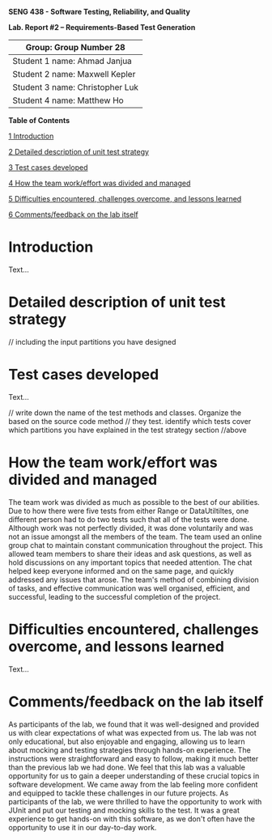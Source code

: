 **SENG 438 - Software Testing, Reliability, and Quality**

**Lab. Report \#2 – Requirements-Based Test Generation**

| Group: Group Number   28  |
|-----------------|
| Student 1 name:   Ahmad Janjua        |   
| Student 2 name:   Maxwell Kepler      |   
| Student 3 name:   Christopher Luk     |   
| Student 4 name:   Matthew Ho          | 

**Table of Contents**

[1 Introduction	](#introduction)

[2 Detailed description of unit test strategy	](#detailed-description-of-unit-test-strategy)

[3 Test cases developed	](#test-cases-developed)

[4 How the team work/effort was divided and managed](#how-the-team-workeffort-was-divided-and-managed)

[5 Difficulties encountered, challenges overcome, and lessons
learned	](#difficulties-encountered-challenges-overcome-and-lessons-learned)

[6 Comments/feedback on the lab itself	](#commentsfeedback-on-the-lab-itself)

# Introduction

Text…

# Detailed description of unit test strategy

// including the input partitions you have designed

# Test cases developed

Text…

// write down the name of the test methods and classes. Organize the based on
the source code method // they test. identify which tests cover which partitions
you have explained in the test strategy section //above

# How the team work/effort was divided and managed
The team work was divided as much as possible to the best of our abilities. Due to how there were five tests from either Range or DataUtiltiltes, one different person had to do two tests such that all of the tests were done. Although work was not perfectly divided, it was done voluntarily and was not an issue amongst all the members of the team. The team used an online group chat to maintain constant communication throughout the project. This allowed team members to share their ideas and ask questions, as well as hold discussions on any important topics that needed attention. The chat helped keep everyone informed and on the same page, and quickly addressed any issues that arose. The team's method of combining division of tasks, and effective communication was well organised, efficient, and successful, leading to the successful completion of the project.

# Difficulties encountered, challenges overcome, and lessons learned

Text…

# Comments/feedback on the lab itself
As participants of the lab, we found that it was well-designed and provided us with clear expectations of what was expected from us. The lab was not only educational, but also enjoyable and engaging, allowing us to learn about mocking and testing strategies through hands-on experience. The instructions were straightforward and easy to follow, making it much better than the previous lab we had done. We feel that this lab was a valuable opportunity for us to gain a deeper understanding of these crucial topics in software development. We came away from the lab feeling more confident and equipped to tackle these challenges in our future projects. As participants of the lab, we were thrilled to have the opportunity to work with JUnit and put our testing and mocking skills to the test. It was a great experience to get hands-on with this software, as we don't often have the opportunity to use it in our day-to-day work. 
